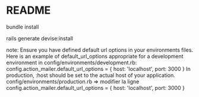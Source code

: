 # README

bundle install

rails generate devise:install

note:
Ensure you have defined default url options in your environments files. Here is an example of default_url_options appropriate for a development environment in config/environments/development.rb:
    config.action_mailer.default_url_options = { host: 'localhost', port: 3000 }
In production, :host should be set to the actual host of your application.
    config/environments/production.rb => modifier la ligne  config.action_mailer.default_url_options = { host: 'localhost', port: 3000 } 